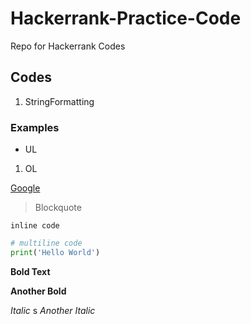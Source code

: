 # Hackerrank-Practice-Code
Repo for Hackerrank Codes

## Codes

1. StringFormatting

### Examples

- UL

1. OL

[Google](https://google.com)

> Blockquote

`inline code`

```python
# multiline code
print('Hello World')
```

**Bold Text**

__Another Bold__

*Italic*
s
_Another Italic_
